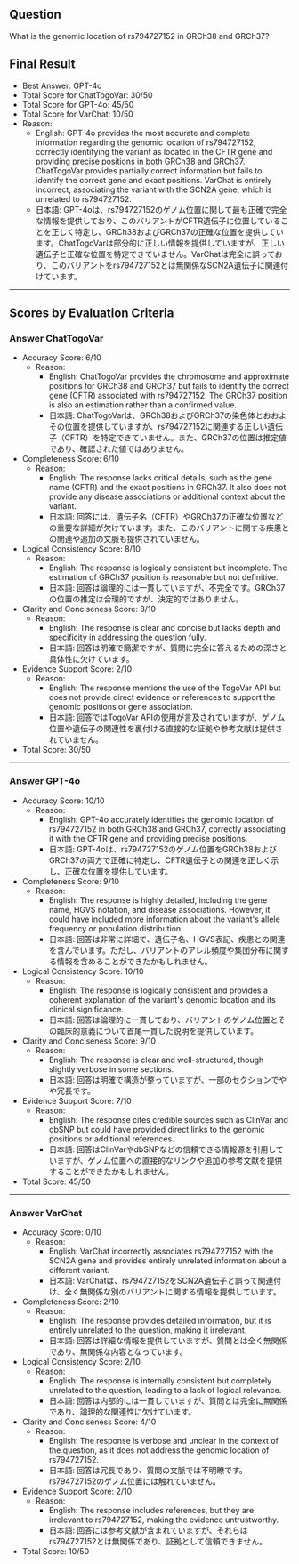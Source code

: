 ## Question

What is the genomic location of rs794727152 in GRCh38 and GRCh37?

## Final Result

- Best Answer: GPT-4o
- Total Score for ChatTogoVar: 30/50
- Total Score for GPT-4o: 45/50
- Total Score for VarChat: 10/50
- Reason:
  - English: GPT-4o provides the most accurate and complete information regarding the genomic location of rs794727152, correctly identifying the variant as located in the CFTR gene and providing precise positions in both GRCh38 and GRCh37. ChatTogoVar provides partially correct information but fails to identify the correct gene and exact positions. VarChat is entirely incorrect, associating the variant with the SCN2A gene, which is unrelated to rs794727152.
  - 日本語: GPT-4oは、rs794727152のゲノム位置に関して最も正確で完全な情報を提供しており、このバリアントがCFTR遺伝子に位置していることを正しく特定し、GRCh38およびGRCh37の正確な位置を提供しています。ChatTogoVarは部分的に正しい情報を提供していますが、正しい遺伝子と正確な位置を特定できていません。VarChatは完全に誤っており、このバリアントをrs794727152とは無関係なSCN2A遺伝子に関連付けています。

---

## Scores by Evaluation Criteria

### Answer ChatTogoVar
- Accuracy Score: 6/10
  - Reason: 
    - English: ChatTogoVar provides the chromosome and approximate positions for GRCh38 and GRCh37 but fails to identify the correct gene (CFTR) associated with rs794727152. The GRCh37 position is also an estimation rather than a confirmed value.
    - 日本語: ChatTogoVarは、GRCh38およびGRCh37の染色体とおおよその位置を提供していますが、rs794727152に関連する正しい遺伝子（CFTR）を特定できていません。また、GRCh37の位置は推定値であり、確認された値ではありません。
- Completeness Score: 6/10
  - Reason: 
    - English: The response lacks critical details, such as the gene name (CFTR) and the exact positions in GRCh37. It also does not provide any disease associations or additional context about the variant.
    - 日本語: 回答には、遺伝子名（CFTR）やGRCh37の正確な位置などの重要な詳細が欠けています。また、このバリアントに関する疾患との関連や追加の文脈も提供されていません。
- Logical Consistency Score: 8/10
  - Reason: 
    - English: The response is logically consistent but incomplete. The estimation of GRCh37 position is reasonable but not definitive.
    - 日本語: 回答は論理的には一貫していますが、不完全です。GRCh37の位置の推定は合理的ですが、決定的ではありません。
- Clarity and Conciseness Score: 8/10
  - Reason: 
    - English: The response is clear and concise but lacks depth and specificity in addressing the question fully.
    - 日本語: 回答は明確で簡潔ですが、質問に完全に答えるための深さと具体性に欠けています。
- Evidence Support Score: 2/10
  - Reason: 
    - English: The response mentions the use of the TogoVar API but does not provide direct evidence or references to support the genomic positions or gene association.
    - 日本語: 回答ではTogoVar APIの使用が言及されていますが、ゲノム位置や遺伝子の関連性を裏付ける直接的な証拠や参考文献は提供されていません。
- Total Score: 30/50

---

### Answer GPT-4o
- Accuracy Score: 10/10
  - Reason: 
    - English: GPT-4o accurately identifies the genomic location of rs794727152 in both GRCh38 and GRCh37, correctly associating it with the CFTR gene and providing precise positions.
    - 日本語: GPT-4oは、rs794727152のゲノム位置をGRCh38およびGRCh37の両方で正確に特定し、CFTR遺伝子との関連を正しく示し、正確な位置を提供しています。
- Completeness Score: 9/10
  - Reason: 
    - English: The response is highly detailed, including the gene name, HGVS notation, and disease associations. However, it could have included more information about the variant's allele frequency or population distribution.
    - 日本語: 回答は非常に詳細で、遺伝子名、HGVS表記、疾患との関連を含んでいます。ただし、バリアントのアレル頻度や集団分布に関する情報を含めることができたかもしれません。
- Logical Consistency Score: 10/10
  - Reason: 
    - English: The response is logically consistent and provides a coherent explanation of the variant's genomic location and its clinical significance.
    - 日本語: 回答は論理的に一貫しており、バリアントのゲノム位置とその臨床的意義について首尾一貫した説明を提供しています。
- Clarity and Conciseness Score: 9/10
  - Reason: 
    - English: The response is clear and well-structured, though slightly verbose in some sections.
    - 日本語: 回答は明確で構造が整っていますが、一部のセクションでやや冗長です。
- Evidence Support Score: 7/10
  - Reason: 
    - English: The response cites credible sources such as ClinVar and dbSNP but could have provided direct links to the genomic positions or additional references.
    - 日本語: 回答はClinVarやdbSNPなどの信頼できる情報源を引用していますが、ゲノム位置への直接的なリンクや追加の参考文献を提供することができたかもしれません。
- Total Score: 45/50

---

### Answer VarChat
- Accuracy Score: 0/10
  - Reason: 
    - English: VarChat incorrectly associates rs794727152 with the SCN2A gene and provides entirely unrelated information about a different variant.
    - 日本語: VarChatは、rs794727152をSCN2A遺伝子と誤って関連付け、全く無関係な別のバリアントに関する情報を提供しています。
- Completeness Score: 2/10
  - Reason: 
    - English: The response provides detailed information, but it is entirely unrelated to the question, making it irrelevant.
    - 日本語: 回答は詳細な情報を提供していますが、質問とは全く無関係であり、無関係な内容となっています。
- Logical Consistency Score: 2/10
  - Reason: 
    - English: The response is internally consistent but completely unrelated to the question, leading to a lack of logical relevance.
    - 日本語: 回答は内部的には一貫していますが、質問とは完全に無関係であり、論理的な関連性に欠けています。
- Clarity and Conciseness Score: 4/10
  - Reason: 
    - English: The response is verbose and unclear in the context of the question, as it does not address the genomic location of rs794727152.
    - 日本語: 回答は冗長であり、質問の文脈では不明瞭です。rs794727152のゲノム位置には触れていません。
- Evidence Support Score: 2/10
  - Reason: 
    - English: The response includes references, but they are irrelevant to rs794727152, making the evidence untrustworthy.
    - 日本語: 回答には参考文献が含まれていますが、それらはrs794727152とは無関係であり、証拠として信頼できません。
- Total Score: 10/50